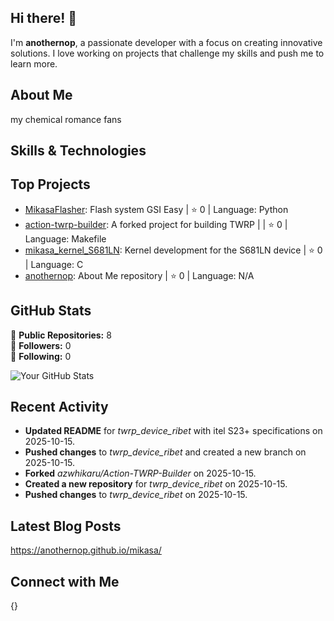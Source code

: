 ## Hi there! 👋

I'm **anothernop**, a passionate developer with a focus on creating innovative solutions. I love working on projects that challenge my skills and push me to learn more.

## About Me

my chemical romance fans

## Skills & Technologies



## Top Projects

- [MikasaFlasher](https://github.com/anothernop/MikasaFlasher): Flash system GSI Easy | ⭐ 0 | Language: Python
- [action-twrp-builder](https://github.com/anothernop/Action-TWRP-Builder): A forked project for building TWRP | | ⭐ 0 | Language: Makefile
- [mikasa_kernel_S681LN](https://github.com/anothernop/mikasa_kernel_S681LN): Kernel development for the S681LN device | ⭐ 0 | Language: C
- [anothernop](https://github.com/anothernop/anothernop): About Me repository | ⭐ 0 | Language: N/A

## GitHub Stats

🎉 **Public Repositories:** 8  
👥 **Followers:** 0  
👤 **Following:** 0  

![Your GitHub Stats](https://github-readme-stats.vercel.app/api?username=anothernop&show_icons=true&theme=radical)

## Recent Activity

- **Updated README** for *twrp_device_ribet* with itel S23+ specifications on 2025-10-15.
- **Pushed changes** to *twrp_device_ribet* and created a new branch on 2025-10-15.
- **Forked** *azwhikaru/Action-TWRP-Builder* on 2025-10-15.
- **Created a new repository** for *twrp_device_ribet* on 2025-10-15.
- **Pushed changes** to *twrp_device_ribet* on 2025-10-15.

## Latest Blog Posts

https://anothernop.github.io/mikasa/

## Connect with Me

{}
